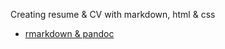 Creating resume & CV with markdown, html & css

- [rmarkdown & pandoc](https://bookdown.org/yihui/rmarkdown-cookbook/)
